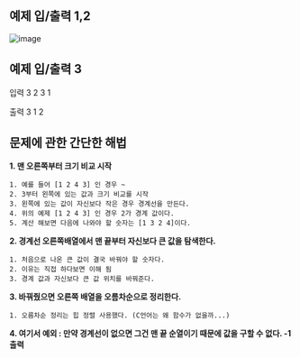 예제 입/출력 1,2
-----------------
![image](https://user-images.githubusercontent.com/64742982/161547266-828b3481-62a1-494a-adf4-e63984116468.png)

예제 입/출력 3
------------------
입력
3
2 3 1

출력 
3 1 2

문제에 관한 간단한 해법
-----------------------

**1. 맨 오른쪽부터 크기 비교 시작**
  
    1. 예를 들어 [1 2 4 3] 인 경우 ~
    2. 3부터 왼쪽에 있는 값과 크기 비교를 시작
    3. 왼쪽에 있는 값이 자신보다 작은 경우 경계선을 만든다.
    4. 위의 예제 [1 2 4 3] 인 경우 2가 경계 값이다.
    5. 계산 해보면 다음에 나와야 할 숫자는 [1 3 2 4]이다.
    
**2. 경계선 오른쪽배열에서 맨 끝부터 자신보다 큰 값을 탐색한다.**

    1. 처음으로 나온 큰 값이 결국 바꿔야 할 숫자다. 
    2. 이유는 직접 하다보면 이해 됨 
    3. 경계 값과 자신보다 큰 값 위치를 바꿔준다. 

**3. 바꿔줬으면 오른쪽 배열을 오름차순으로 정리한다.** 

    1. 오름차순 정리는 힙 정렬 사용했다. (C언어는 왜 함수가 없을까...)

**4. 여기서 예외 : 만약 경계선이 없으면 그건 맨 끝 순열이기 때문에 값을 구할 수 없다. -1 출력**
